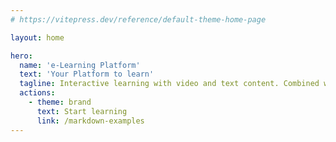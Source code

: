 ```yaml
---
# https://vitepress.dev/reference/default-theme-home-page

layout: home

hero:
  name: 'e-Learning Platform'
  text: 'Your Platform to learn'
  tagline: Interactive learning with video and text content. Combined with AI search tools.
  actions:
    - theme: brand
      text: Start learning
      link: /markdown-examples
---
```

